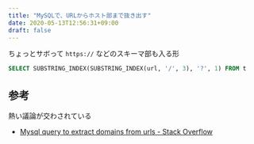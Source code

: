 ```yaml
---
title: "MySQLで、URLからホスト部まで抜き出す"
date: 2020-05-13T12:56:31+09:00
draft: false
---
```


ちょっとサボって `https://` などのスキーマ部も入る形

```sql
SELECT SUBSTRING_INDEX(SUBSTRING_INDEX(url, '/', 3), '?', 1) FROM t
```

## 参考

熱い議論が交わされている

- [Mysql query to extract domains from urls - Stack Overflow](https://stackoverflow.com/questions/9280336/mysql-query-to-extract-domains-from-urls)
